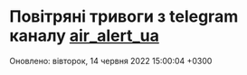 # Повітряні тривоги з telegram каналу [air_alert_ua](https://t.me/air_alert_ua)

Оновлено:
вівторок, 14 червня 2022 15:00:04 +0300
